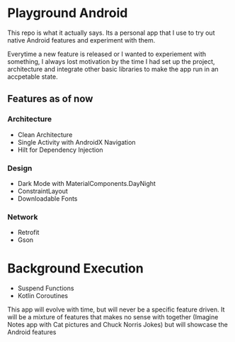 # Playground Android

This repo is what it actually says. Its a personal app that I use to try out native Android features and experiment with them.

Everytime a new feature is released or I wanted to experiement with something, I always lost motivation by the time I had set up the project, architecture and integrate other basic libraries to make the app run in an accpetable state.

## Features as of now

### Architecture
- Clean Architecture
- Single Activity with AndroidX Navigation
- Hilt for Dependency Injection

### Design
- Dark Mode with MaterialComponents.DayNight
- ConstraintLayout
- Downloadable Fonts

### Network
- Retrofit
- Gson

# Background Execution
- Suspend Functions
- Kotlin Coroutines

This app will evolve with time, but will never be a specific feature driven. It will be a mixture of features that makes no sense with together (Imagine Notes app with Cat pictures and Chuck Norris Jokes) but will showcase the Android features